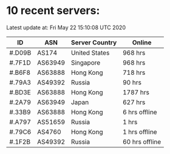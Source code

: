 # 10 recent servers:

Latest update at: Fri May 22 15:10:08 UTC 2020

| ID | ASN | Server Country | Online |
| -- | --- | -------------- | ------ |
| #.D09B | AS174 | United States | 968 hrs |
| #.7F1D | AS63949 | Singapore | 968 hrs |
| #.B6F8 | AS63888 | Hong Kong | 718 hrs |
| #.79A3 | AS49392 | Russia | 90 hrs |
| #.BD3E | AS63888 | Hong Kong | 1787 hrs |
| #.2A79 | AS63949 | Japan | 627 hrs |
| #.33B9 | AS63888 | Hong Kong | 6 hrs offline |
| #.A797 | AS51659 | Russia | 1 hrs |
| #.79C6 | AS4760 | Hong Kong | 1 hrs offline |
| #.1F2B | AS49392 | Russia | 60 hrs offline |

